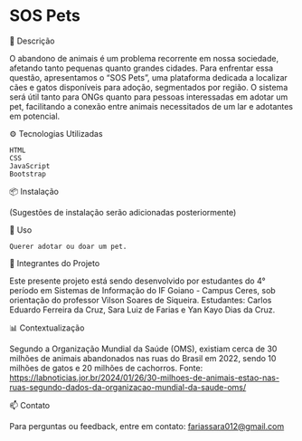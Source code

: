 # SOS Pets

📜 Descrição

O abandono de animais é um problema recorrente em nossa sociedade, afetando tanto pequenas quanto grandes cidades. Para enfrentar essa questão, apresentamos o “SOS Pets”, uma plataforma dedicada a localizar cães e gatos disponíveis para adoção, segmentados por região. O sistema será útil tanto para ONGs quanto para pessoas interessadas em adotar um pet, facilitando a conexão entre animais necessitados de um lar e adotantes em potencial.

⚙️ Tecnologias Utilizadas

    HTML
    CSS
    JavaScript
    Bootstrap

📦 Instalação

(Sugestões de instalação serão adicionadas posteriormente)

🐶 Uso

    Querer adotar ou doar um pet.

👥 Integrantes do Projeto

  Este presente projeto está sendo desenvolvido por estudantes do 4° período em Sistemas de Informação do IF Goiano - Campus Ceres, sob orientação do professor Vilson Soares de Siqueira. Estudantes: Carlos Eduardo Ferreira da Cruz, Sara Luiz de Farias e Yan Kayo Dias da Cruz.
  


📊 Contextualização

  Segundo a Organização Mundial da Saúde (OMS), existiam cerca de 30 milhões de animais abandonados nas ruas do Brasil em 2022, sendo 10 milhões de gatos e 20 milhões de cachorros. Fonte: https://labnoticias.jor.br/2024/01/26/30-milhoes-de-animais-estao-nas-ruas-segundo-dados-da-organizacao-mundial-da-saude-oms/

📫 Contato

Para perguntas ou feedback, entre em contato: fariassara012@gmail.com
